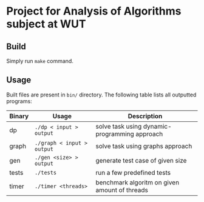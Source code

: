 # Project for Analysis of Algorithms subject at WUT

## Build
Simply run `make` command.

## Usage
Built files are present in `bin/` directory. The following table lists all outputted programs:

| Binary | Usage | Description |
| -- | -- | -- |
| dp | `./dp < input > output` | solve task using dynamic-programming approach |
| graph | `./graph < input > output` | solve task using graphs approach |
| gen | `./gen <size> > output` | generate test case of given size |
| tests | `./tests` | run a few predefined tests |
| timer | `./timer <threads>` | benchmark algoritm on given amount of threads |

